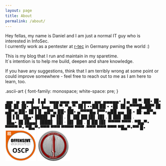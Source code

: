 ```yaml
---
layout: page
title: About
permalink: /about/
---
```


Hey fellas, my name is Daniel and I am just a normal IT guy who is interested in InfoSec.  
I currently work as a pentester at [r-tec](https://www.r-tec.net/home.html) in Germany pwning the world :)  

This is my blog that I run and maintain in my sparetime.  
It´s intention is to help me build, deepen and share knowledge.  

If you have any suggestions, think that I am terribly wrong at some point or could improve somewhere - feel free to reach out to me as I am here to learn, too.  

.ascii-art {
    font-family: monospace;
    white-space: pre;
}

<div class="ascii-art">
.▄▄ ·  ▄ .▄      ▄▄▌ ▐ ▄▌      ·▄▄▄·▄▄▄    .▄▄ · ▄▄▄ . ▄▄· ▄▄▄▄▄▪         ▐ ▄ 
▐█ ▀. ██▪▐█▪     ██· █▌▐█▪     ▐▄▄·▐▄▄·    ▐█ ▀. ▀▄.▀·▐█ ▌▪•██  ██ ▪     •█▌▐█
▄▀▀▀█▄██▀▐█ ▄█▀▄ ██▪▐█▐▐▌ ▄█▀▄ ██▪ ██▪     ▄▀▀▀█▄▐▀▀▪▄██ ▄▄ ▐█.▪▐█· ▄█▀▄ ▐█▐▐▌
▐█▄▪▐███▌▐▀▐█▌.▐▌▐█▌██▐█▌▐█▌.▐▌██▌.██▌.    ▐█▄▪▐█▐█▄▄▌▐███▌ ▐█▌·▐█▌▐█▌.▐▌██▐█▌
 ▀▀▀▀ ▀▀▀ · ▀█▄▀▪ ▀▀▀▀ ▀▪ ▀█▄▀▪▀▀▀ ▀▀▀      ▀▀▀▀  ▀▀▀ ·▀▀▀  ▀▀▀ ▀▀▀ ▀█▄▀▪▀▀ █▪
</div>      
<a href="https://www.youracclaim.com/badges/47725ad5-c23c-470b-9e0e-ed08000bcc1b"><img align="middle" src="/images/OSCP.png" height="100"/></a>
<a href="https://eu.badgr.com/public/assertions/LbHY7ftfT0KCxyMcYfIa8Q"><img align="middle" src="/images/CRTO.png" height="100"/></a> 